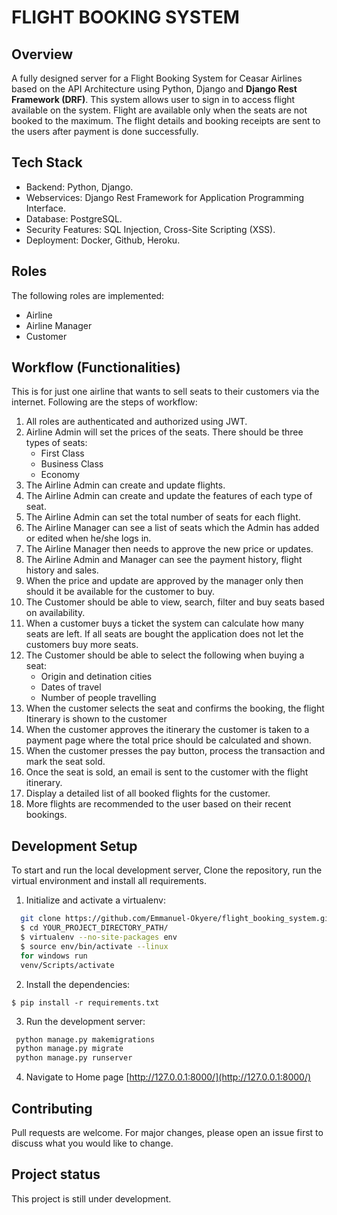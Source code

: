 # FLIGHT BOOKING SYSTEM
## Overview
A fully designed server for a Flight Booking System for Ceasar Airlines based on the API Architecture using Python, Django and **Django Rest Framework (DRF)**. This system allows user to sign in to access flight available on the system. Flight are available only when the seats are not booked to the maximum. The flight details and booking receipts are sent to the users after payment is done successfully. 

## Tech Stack
- Backend: Python, Django. 
- Webservices: Django Rest Framework for Application Programming Interface.
- Database: PostgreSQL. 
- Security Features: SQL Injection, Cross-Site Scripting (XSS).
- Deployment: Docker, Github, Heroku. 

## Roles
The following roles are implemented:
- Airline
- Airline Manager
- Customer

## Workflow (Functionalities)
This is for just one airline that wants to sell seats to their customers via the internet.
Following are the steps of workflow:
1. All roles are authenticated and authorized using JWT.
2. Airline Admin will set the prices of the seats. There should be three types of seats:
   - First Class
   - Business Class
   - Economy
3. The Airline Admin can create and update flights.
4. The Airline Admin can create and update the features of each type of seat.
5. The Airline Admin can set the total number of seats for each flight.
6. The Airline Manager can see a list of seats which the Admin has added or edited when he/she logs in.
7. The Airline Manager then needs to approve the new price or updates.
8. The Airline Admin and Manager can see the payment history, flight history and sales.
9. When the price and update are approved by the manager only then should it be available for the customer to buy.
10. The Customer should be able to view, search, filter and buy seats based on availability.
11. When a customer buys a ticket the system can calculate how many seats are left. If all seats are bought the application does not let the customers buy more seats.
12. The Customer should be able to select the following when buying a seat:
    - Origin and detination cities
    - Dates of travel
    - Number of people travelling
13. When the customer selects the seat and confirms the booking, the flight Itinerary is shown to the customer
14. When the customer approves the itinerary the customer is taken to a payment page where the total price should be calculated and shown.
15. When the customer presses the pay button, process the transaction and mark the seat sold.
16. Once the seat is sold, an email is sent to the customer with the flight itinerary.
17. Display a detailed list of all booked flights for the customer.
18. More flights are recommended to the user based on their recent bookings.

## Development Setup
To start and run the local development server, Clone the repository, run the virtual environment and install all requirements.
1. Initialize and activate a virtualenv:
```bash
  git clone https://github.com/Emmanuel-Okyere/flight_booking_system.git
  $ cd YOUR_PROJECT_DIRECTORY_PATH/
  $ virtualenv --no-site-packages env
  $ source env/bin/activate --linux
  for windows run
  venv/Scripts/activate
  ```

2. Install the dependencies:
  ```
  $ pip install -r requirements.txt
  ```

3. Run the development server:
  ```bash
   python manage.py makemigrations
   python manage.py migrate
   python manage.py runserver
  ```

4. Navigate to Home page [http://127.0.0.1:8000/](http://127.0.0.1:8000/)

## Contributing
Pull requests are welcome. For major changes, please open an issue first to discuss what you would like to change.


## Project status
This project is still under development. 

